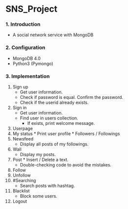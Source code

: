 # SNS_Project

### 1. Introduction
* A social network service with MongoDB
        
### 2. Configuration
* MongoDB 4.0
* Python3 (Pymongo)
       
### 3. Implementation
1. Sign up
	* Get user information.
	* Check if password is equal. Confirm the password.
	* Check if the userid already exists.
2. Sign in
	* Get user information.
	* Find user in users collection.
    	* If exists, print welcome message.
3. Userpage
  1. My status
	* Print user profile
	* Followers / Followings
  2. Newsfeed
    	* Display all posts of my followings.
  3. Wall
    	* Display my posts.
  4. Post
   	* Insert / Delete a text.
    	* Double-checking code to avoid the mistakes.
  5. Follow
  6. Unfollow
  7. #Searching
    	* Search posts with hashtag.
  8. Blacklist
    	* Block some users.
  9. Logout
